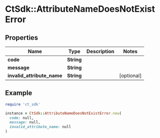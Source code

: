 # CtSdk::AttributeNameDoesNotExistError

## Properties

| Name | Type | Description | Notes |
| ---- | ---- | ----------- | ----- |
| **code** | **String** |  |  |
| **message** | **String** |  |  |
| **invalid_attribute_name** | **String** |  | [optional] |

## Example

```ruby
require 'ct_sdk'

instance = CtSdk::AttributeNameDoesNotExistError.new(
  code: null,
  message: null,
  invalid_attribute_name: null
)
```

